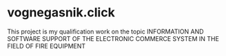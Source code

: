 # vognegasnik.click
This project is my qualification work on the topic INFORMATION AND SOFTWARE SUPPORT OF THE ELECTRONIC COMMERCE SYSTEM IN THE FIELD OF FIRE EQUIPMENT
